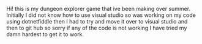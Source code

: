 Hi! this is my dungeon explorer game that ive been making over summer.
Initially I did not know how to use visual studio so was working on my code using dotnetfiddle then I had to try and move it over to visual studio and then to git hub so sorry if any of the code is not working
I have tried my damn hardest to get it to work.
